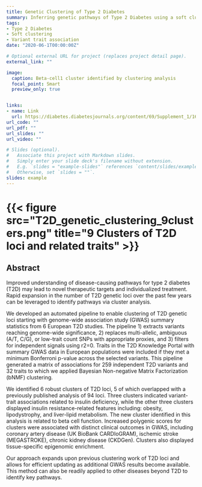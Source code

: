 ```yaml
---
title: Genetic Clustering of Type 2 Diabetes
summary: Inferring genetic pathways of Type 2 Diabetes using a soft clustering approach 
tags:
- Type 2 Diabetes
- Soft clustering
- Variant trait association
date: "2020-06-1T00:00:00Z"

# Optional external URL for project (replaces project detail page).
external_link: ""

image:
  caption: Beta-cell1 cluster identified by clustering analysis
  focal_point: Smart
  preview_only: true


links:
- name: Link
  url: https://diabetes.diabetesjournals.org/content/69/Supplement_1/1644-P
url_code: ""
url_pdf: ""
url_slides: ""
url_video: ""

# Slides (optional).
#   Associate this project with Markdown slides.
#   Simply enter your slide deck's filename without extension.
#   E.g. `slides = "example-slides"` references `content/slides/example-slides.md`.
#   Otherwise, set `slides = ""`.
slides: example
---
```

# {{< figure src="T2D_genetic_clustering_9clusters.png" title="9 Clusters of T2D loci and related traits" >}}

## Abstract


Improved understanding of disease-causing pathways for type 2 diabetes (T2D) may lead to novel therapeutic targets and individualized treatment. Rapid expansion in the number of T2D genetic loci over the past few years can be leveraged to identify pathways via cluster analysis.

We developed an automated pipeline to enable clustering of T2D genetic loci starting with genome-wide association study (GWAS) summary statistics from 6 European T2D studies. The pipeline 1) extracts variants reaching genome-wide significance, 2) replaces multi-allelic, ambiguous (A/T, C/G), or low-trait count SNPs with appropriate proxies, and 3) filters for independent signals using r2=0. Traits in the T2D Knowledge Portal with summary GWAS data in European populations were included if they met a minimum Bonferroni p-value across the selected variants. This pipeline generated a matrix of associations for 259 independent T2D variants and 32 traits to which we applied Bayesian Non-negative Matrix Factorization (bNMF) clustering.

We identified 6 robust clusters of T2D loci, 5 of which overlapped with a previously published analysis of 94 loci. Three clusters indicated variant-trait associations related to insulin deficiency, while the other three clusters displayed insulin resistance-related features including: obesity, lipodystrophy, and liver-lipid metabolism. The new cluster identified in this analysis is related to beta cell function. Increased polygenic scores for clusters were associated with distinct clinical outcomes in GWAS, including coronary artery disease (UK BioBank CARDIoGRAM), ischemic stroke (MEGASTROKE), chronic kidney disease (CKDGen). Clusters also displayed tissue-specific epigenomic enrichment.

Our approach expands upon previous clustering work of T2D loci and allows for efficient updating as additional GWAS results become available. This method can also be readily applied to other diseases beyond T2D to identify key pathways.
